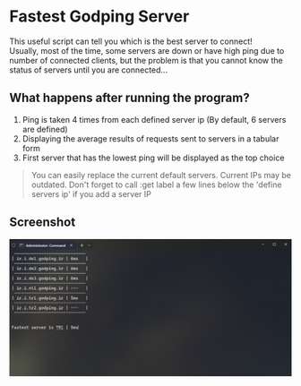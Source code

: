# Fastest Godping Server

This useful script can tell you which is the best server to connect!\
Usually, most of the time, some servers are down or have high ping due to number of connected clients, but the problem is that you cannot know the status of servers until you are connected...

## What happens after running the program?

1. Ping is taken 4 times from each defined server ip (By default, 6 servers are defined)
2. Displaying the average results of requests sent to servers in a tabular form
3. First server that has the lowest ping will be displayed as the top choice

> You can easily replace the current default servers. Current IPs may be outdated. Don't forget to call :get label a few lines below  the 'define servers ip' if you add a server IP

## Screenshot

<p align="center">
<img src="GodPing.png" alt="FastestGodpingServer"/>
</p>
